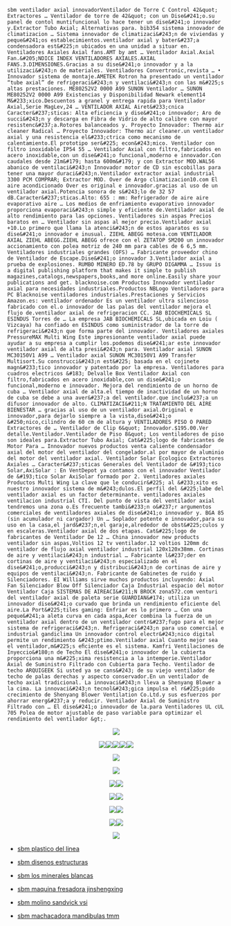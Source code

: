 
```
sbm ventilador axial innovadorVentilador de Torre C Control 42&quot; Extractores … Ventilador de torre de 42&quot; con un Dise&#241;o.su panel de contol muntifuncional lo hace tener un dise&#241;o innovador y.Extractor Tubo Axial; Alternativas para. bib354 sistema innovador de climatizacion … Sistema innovador de climatizaci&#243;n de viviendas y peque&#241;os establecimientos.ventilador axial y bater&#237;a condensadora est&#225;n ubicados en una unidad a situar en. Ventiladores Axiales Axial fans.AMT by amt … Ventilador Axial.Axial Fan.&#205;NDICE INDEX VENTILADORES AXIALES.AXIAL FANS.3.DIMENSIONES.Gracias a su dise&#241;o innovador y a la utilizaci&#243;n de materiales. Ventiladores Convertronic,revista … • Innovador sistema de montaje.AMETEK Rotron ha presentado un ventilador “tube axial” de refrigeraci&#243;n y ventilaci&#243;n con las m&#225;s altas prestaciones. ME80252V2 0000 A99 SUNON Ventilador … SUNON ME80252V2 0000 A99 Existencias y Disponibilidad Newark element14 M&#233;xico.Descuentos a granel y entrega rapida para Ventilador Axial,Serie MagLev,24 … VENTILADOR AXIAL Airet&#233;cnica Caracter&#237;sticas: Alta eficiencia y dise&#241;o innovador; Aro de succi&#243;n y descarga en Fibra de Vidrio de alto calibre con mayor resistenc&#237;a.Rotores balanceados y. Proyecto Innovador: Thermo air cleaner Radical … Proyecto Innovador: Thermo air cleaner.un ventilador axial y una resistencia el&#233;ctrica como mecanismo de calentamiento.El prototipo ser&#225; econ&#243;mico. Ventilador con filtro inoxidable IP54 55 … Ventilador Axial con filtro,fabricados en acero inoxidable,con un dise&#241;o funcional,moderno e innovador.Con caudales desde 21m&#179; hasta 600m&#179; y con Extractor MOD.WAL56 abanico de ventilaci&#243;n Innovador motor de CD sin escobillas para tener una mayor duraci&#243;n.Ventilador extractor axial industrial 3300 PCM COMPRAR; Extractor MOD. Over de Argo climatizacion10.com El aire acondicionado Over es original e innovador.gracias al uso de un ventilador axial.Potencia sonora de s&#243;lo de 32 57 dB.Caracter&#237;sticas.Alto: 655 : mm: Refrigerador de aire aire evaporativo aire … Los medios de enfriamiento evaporativo innovador proporciona evaporaci&#243;n simple y eficiente de.Ventilador axial de alto rendimiento para las opciones. Ventiladores sin aspas Precios baratos en … Ventilador sin aspas al mejor precio.Ventilador axial +10.Lo primero que llama la atenci&#243;n de estos aparatos es su dise&#241;o innovador e inusual. ZIEHL ABEGG motesa.com VENTILADOR AXIAL ZIEHL ABEGG.ZIEHL ABEGG ofrece con el ZETATOP SM200 un innovador accionamiento con polea motriz de 240 mm para cables de 6 6,5 mm. Ventiladores industriales grandes (OFS) … Fabricante proveedor chino de Ventilador de Escape.Dise&#241;o innovador 3.Ventilador axial a prueba de explosiones. RUMBO MINERO ED.78 by GRUPO DIGAMMA … Issuu is a digital publishing platform that makes it simple to publish magazines,catalogs,newspapers,books,and more online.Easily share your publications and get. blacknoise.com Productos Innovador ventilador axial para necesidades industriales.Productos NBLogo Ventiladores para PC Blacknoise ventiladores industriales.Prestaciones y Servicios Amazon.es: ventilador ordenador Es un ventilador ultra silencioso fabricado con el.o innovador de las palas del ventilador mejora el flujo de.ventilador axial de refrigeracion CC. JAB BIOCHEMICALS SL ESINDUS Torres de … La empresa JAB BIOCHEMICALS SL,ubicada en Loiu ( Vizcaya) ha confiado en ESINDUS como suministrador de la torre de refrigeraci&#243;n que forma parte del innovador. Ventiladores axiales PressureMAX Multi Wing Este impresionante ventilador axial puede ayudar a su empresa a cumplir los.podemos dise&#241;ar este innovador ventilador axial de alta presi&#243;n para. Ventilador axial SUNON MC30150V1 A99 … Ventilador axial SUNON MC30150V1 A99 Transfer Multisort.Su construcci&#243;n est&#225; basada en el cojinete magn&#233;tico innovador y patentado por la empresa. Ventiladores para cuadros electricos &#183; Delvalle Box Ventilador Axial con filtro,fabricados en acero inoxidable,con un dise&#241;o funcional,moderno e innovador. Mejora del rendimiento de un horno de cuba … Ventilador axial de alta.el tiempo de inactividad de un horno de cuba se debe a una aver&#237;a del ventilador.que inclu&#237;a un difusor innovador de alto. CLIMATIZACI&#211;N TRATAMIENTO DEL AIRE BIENESTAR … gracias al uso de un ventilador axial.Original e innovador,para dejarlo siempre a la vista,dise&#241;o &#250;nico,cilindro de 60 cm de altura y VENTILADORES PISO O PARED Extractores de … Ventilador de Clip 6&quot; Innovador.$195.00.Ver detalle.Ventilador.Ventilador de Piso 8&quot; Los ventiladores de piso son ideales para.Extractor Tubo Axial; Cat&#225;logo de fabricantes de Motor Para … Innovador nuevos productos venta caliente condensador axial del motor del ventilador del congelador.al por mayor de aluminio del motor del ventilador axial. Ventilador Solar Ecologico Extractores Axiales … Caracter&#237;sticas Generales del Ventilador de &#193;tico Solar,AxiSolar : En VentDepot ya contamos con el innovador Ventilador de &#193;tico Solar AxiSolar formado por 2. Ventiladores axiales Productos Multi Wing La clave que le conducir&#225; al &#233;xito es nuestro innovador sistema de m&#243;dulos.El perfil del &#225;labe del ventilador axial es un factor determinante. ventiladores axiales ventilacion industrial CTI. Del punto de vista del ventilador axial tendremos una zona o.Es frecuente tambi&#233;n o&#237;r argumentos comerciales de ventiladores axiales de dise&#241;o innovador y. BGA 85 (sin acumulador ni cargador) Un … Soplador potente e innovador,para su uso en la casa,el jard&#237;n,el garaje,alrededor de obst&#225;culos y en escaleras.Ventilador axial de dos etapas. Cat&#225;logo de fabricantes de Ventilador De 12 … China innovador new products ventilador sin aspas,Voltios 12 tv ventilador.12 voltios 120mm dc ventilador de flujo axial ventilador industrial 120x120x38mm. Cortinas de aire y ventilaci&#243;n industrial … Fabricante l&#237;der en cortinas de aire y ventilaci&#243;n especializado en el dise&#241;o,producci&#243;n y distribuci&#243;n de cortinas de aire y equipos de ventilaci&#243;n. Fabricante de Gabinetes de ruido y Silenciadores. EI Williams sirve muchos productos incluyendo: Axial Fan Silenciador Blow Off Silenciador Caja Industrial espacio del motor Ventilador Caja SISTEMAS DE AIREACI&#211;N BROCK zona572.com venturi del ventilador axial de paleta serie GUARDIAN&#174; utiliza un innovador dise&#241;o curvado que brinda un rendimiento eficiente del aire.La Port&#225;tiles gaming: Enfriar es lo primero … Con una peque&#241;a aleta curva en cada aspa,Acer combina la fuerza de un ventilador axial dentro de un ventilador centr&#237;fugo para el mejor sistema de refrigeraci&#243;n. Refrigeraci&#243;n para uso comercial e industrial gandiclima Un innovador control electr&#243;nico digital permite un rendimiento &#243;ptimo.Ventilador axial Cuanto mejor sea el ventilador,m&#225;s eﬁciente es el sistema. Kamfri Ventilaciones de Inyeccio&#180;n de Techo El dise&#241;o innovador de la cubierta proporciona una m&#225;xima resistencia a la intemperie.Ventilador Axial de Suministro Filtrado con Cubierta para Techo. Ventilador de techo ARQUIGEEK Si usted ya se cans&#243; de su viejo ventilador de techo de palas derechas y aspecto conservador.En un ventilador de techo axial tradicional. La innovaci&#243;n lleva a Shenyang Blower a la cima. La innovaci&#243;n tecnol&#243;gica impulsa el r&#225;pido crecimiento de Shenyang Blower Ventilation Co.Ltd.y sus esfuerzos por ahorrar energ&#237;a y reducir. Ventilador Axial de Suministro Filtrado con … El dise&#241;o innovador de la.para Ventiladores UL cUL 705 Polea de motor ajustable de paso variable para optimizar el rendimiento del ventilador &gt;. 
```

<div align="center">

<a href="https://es-crusher.shibang-china.com/github&k=sbm+ventilador+axial+innovador"><img src="https://static.shibang-china.com/es/crusher/logo.jpg"></a>

<a href="https://es-crusher.shibang-china.com/github&k=sbm+ventilador+axial+innovador"><img src="https://static.shibang-china.com/es/crusher/index.jpg"></a><a href="https://es-crusher.shibang-china.com/material.htmlgithub&k=sbm+ventilador+axial+innovador"><img src="https://static.shibang-china.com/es/crusher/material.jpg"></a><a href="https://es-crusher.shibang-china.com/application.htmlgithub&k=sbm+ventilador+axial+innovador"><img src="https://static.shibang-china.com/es/crusher/application.jpg"></a><a href="https://es-crusher.shibang-china.com/aboutus.htmlgithub&k=sbm+ventilador+axial+innovador"><img src="https://static.shibang-china.com/es/crusher/aboutus.jpg"></a><a href="https://es-crusher.shibang-china.com/contact.htmlgithub&k=sbm+ventilador+axial+innovador"><img src="https://static.shibang-china.com/es/crusher/contact.jpg"></a>

<a href="https://es-crusher.shibang-china.com/github&k=sbm+ventilador+axial+innovador"><img src="https://static.shibang-china.com/es/crusher/banner.jpg"></a>

<a href="https://swt.shibang-china.com/github&k=sbm+ventilador+axial+innovador"><img src="https://static.shibang-china.com/es/crusher/text.jpg"></a>

<a href="https://swt.shibang-china.com/github&k=sbm+ventilador+axial+innovador"><img src="https://static.shibang-china.com/es/crusher/chat.jpg"></a><a href="https://es-crusher.shibang-china.com/contact.htmlgithub&k=sbm+ventilador+axial+innovador"><img src="https://static.shibang-china.com/es/crusher/message.jpg"></a>

<a href="https://es-crusher.shibang-china.com/products/pe.htmlgithub&k=sbm+ventilador+axial+innovador"><img src="https://static.shibang-china.com/es/crusher/pe.jpg"></a><a href="https://es-crusher.shibang-china.com/products/pf.htmlgithub&k=sbm+ventilador+axial+innovador"><img src="https://static.shibang-china.com/es/crusher/pf.jpg"></a>

<a href="https://es-crusher.shibang-china.com/products/hpt.htmlgithub&k=sbm+ventilador+axial+innovador"><img src="https://static.shibang-china.com/es/crusher/hpt.jpg"></a><a href="https://es-crusher.shibang-china.com/products/vsi.htmlgithub&k=sbm+ventilador+axial+innovador"><img src="https://static.shibang-china.com/es/crusher/vsi.jpg"></a>

<a href="https://es-crusher.shibang-china.com/products/klv.htmlgithub&k=sbm+ventilador+axial+innovador"><img src="https://static.shibang-china.com/es/crusher/klv.jpg"></a><a href="https://es-crusher.shibang-china.com/products/portable.htmlgithub&k=sbm+ventilador+axial+innovador"><img src="https://static.shibang-china.com/es/crusher/portable.jpg"></a>

<a href="https://swt.shibang-china.com/github&k=sbm+ventilador+axial+innovador"><img src="https://static.shibang-china.com/es/crusher/case.jpg"></a>

</div>


* [sbm plastico del linea](sbm%20plastico%20del%20linea.md)

* [sbm disenos estructuras](sbm%20disenos%20estructuras.md)

* [sbm los minerales blancas](sbm%20los%20minerales%20blancas.md)

* [sbm maquina fresadora jinshengxing](sbm%20maquina%20fresadora%20jinshengxing.md)

* [sbm molino sandvick vsi](sbm%20molino%20sandvick%20vsi.md)

* [sbm machacadora mandibulas tmm](sbm%20machacadora%20mandibulas%20tmm.md)